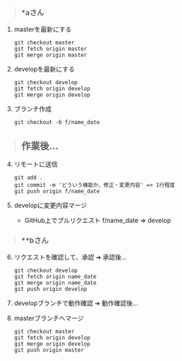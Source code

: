 > ### *aさん

1. masterを最新にする
    ```
    git checkout master  
    git fetch origin master  
    git merge origin master
    ```

2. developを最新にする  
    ```
    git checkout develop  
    git fetch origin develop  
    git merge origin develop
    ```

3. ブランチ作成  
    ```
    git checkout -b f/name_date  
    ```

> ## 作業後... 
 
4. リモートに送信  
    ```
    git add .  
    git commit -m 'どういう機能か、修正・変更内容' => 1行程度  
    git push origin f/name_date  
    ```

5. developに変更内容マージ  
    - GitHub上でプルリクエスト f/name_date => develop 

> ### **bさん 

6. リクエストを確認して、承認 ➔ 承認後...

    ```
    git checkout develop  
    git fetch origin name_date  
    git merge origin name_date
    git push origin develop
    ```

7. developブランチで動作確認  ➔ 動作確認後...

8. masterブランチへマージ  
    ```
    git checkout master  
    git fetch origin develop  
    git merge origin develop 
    git push origin master 
    ```








